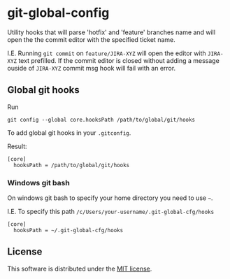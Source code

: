 # git-global-config

Utility hooks that will parse 'hotfix' and 'feature' branches name and will open the the commit editor with the specified ticket name.

I.E.
Running `git commit` on `feature/JIRA-XYZ` will open the editor with `JIRA-XYZ` text prefilled. If the commit editor is closed without adding a message ouside of `JIRA-XYZ` commit msg hook will fail with an error.

## Global git hooks

Run

```
git config --global core.hooksPath /path/to/global/git/hooks
```

To add global git hooks in your `.gitconfig`.

Result:
```
[core]
  hooksPath = /path/to/global/git/hooks
```

### Windows git bash

On windows git bash to specify your home directory you need to use `~`.

I.E. To specify this path `/c/Users/your-username/.git-global-cfg/hooks`

```
[core]
  hooksPath = ~/.git-global-cfg/hooks
```

## License

This software is distributed under the [MIT license](LICENSE).
